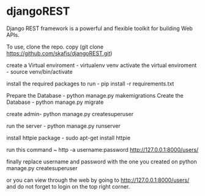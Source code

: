 # djangoREST

Django REST framework is a powerful and flexible toolkit for building Web APIs.


To use, clone the repo.
copy (git clone https://github.com/skafis/djangoREST.git)

create a Virtual enviroment - virtualenv venv
activate the virtual enviroment - source venv/bin/activate

install the required packages to run  - pip install -r requirements.txt

Prepare the Database - python manage.py makemigrations
Create the Database - python manage.py migrate

create admin- python manage.py createsuperuser

run the server - python manage.py runserver

install httpie package - sudo apt-get install httpie

run this command ~ http -a username:password http://127.0.0.1:8000/users/

finally replace username and password with the one you created on python manage.py createsuperuser

or you can view through the web by going to http://127.0.0.1:8000/users/ and do not forget to login on the top right corner.
